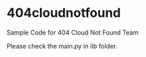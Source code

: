 # 404cloudnotfound
Sample Code for 404 Cloud Not Found Team

Please check the main.py in lib folder.
